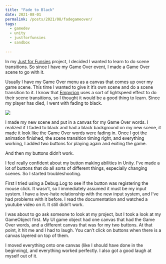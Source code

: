 ```yaml
---
title: "Fade to Black"
date: 2021-08-01
permalink: /posts/2021/08/fadegameover/
tags:
  - gamedev
  - unity
  - justforfunsies
  - sandbox
  
---
```


In my [Just for Funsies](https://github.com/JenniTheDev/JustForFunsies) project, I decided I wanted to learn to do scene transitions. So since I have my Game Over event, I made a Game Over scene to go with it. 

Usually I have my Game Over menu as a canvas that comes up over my game scene. This time I wanted to give it it’s own scene and do a scene transition to it. I know that [Empyrion](https://empyriongame.com/) uses a sort of lightspeed effect to do their scene transitions, so I thought it would be a good thing to learn. Since my player has died, I went with fading to black. 

![](https://media.giphy.com/media/hQAXty4hgoWf0xaPKZ/giphy.gif)

I made my new scene and put in a canvas for my Game Over words. I realized if I faded to black and had a black background on my new scene, it made it look like the Game Over words were fading in. Once I got the animation finished, the scene transition timing right, and everything working, I added two buttons for playing again and exiting the game. 

And then my buttons didn’t work. 

I feel really confident about my button making abilities in Unity. I’ve made a lot of buttons that do all sorts of different things, especially changing scenes. So I started troubleshooting. 

First I tried using a Debug.Log to see if the button was registering the mouse click. It wasn’t, so I immediately assumed it must be my input system. I have a love-hate relationship with the new input system, and I’ve had problems with it before. I read the documentation and watched a youtube video on it. It still didn’t work. 

I was about to go ask someone to look at my project, but I took a look at my GameObject first. My UI game object had one canvas that had the Game Over words, and a different canvas that was for my two buttons. At that point, it hit me and I had to laugh. You can’t click on buttons when there is a canvas layered on top of them. 

I moved everything onto one canvas (like I should have done in the beginning), and everything worked perfectly. I also got a good laugh at myself out of it. 
